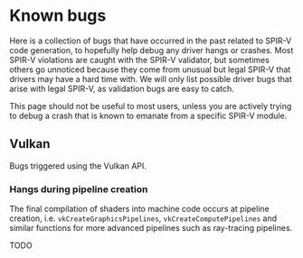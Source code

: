 # Known bugs

Here is a collection of bugs that have occurred in the past related to SPIR-V code generation, to hopefully help debug any driver hangs or crashes. Most SPIR-V violations are caught with the SPIR-V validator, but sometimes others go unnoticed because they come from unusual but legal SPIR-V that drivers may have a hard time with. We will only list possible driver bugs that arise with legal SPIR-V, as validation bugs are easy to catch.

This page should not be useful to most users, unless you are actively trying to debug a crash that is known to emanate from a specific SPIR-V module.

## Vulkan

Bugs triggered using the Vulkan API.

### Hangs during pipeline creation

The final compilation of shaders into machine code occurs at pipeline creation, i.e. `vkCreateGraphicsPipelines`, `vkCreateComputePipelines` and similar functions for more advanced pipelines such as ray-tracing pipelines.

TODO
